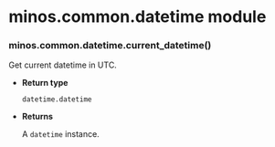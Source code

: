 # minos.common.datetime module


### minos.common.datetime.current_datetime()
Get current datetime in UTC.


* **Return type**

    `datetime.datetime`



* **Returns**

    A `datetime` instance.
